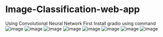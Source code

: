 # Image-Classification-web-app
Using Convolutional Neural Network
First Install gradio using command
![image](https://user-images.githubusercontent.com/56374257/176936077-07543644-00e1-4026-9f64-867aa629e742.png)
![image](https://user-images.githubusercontent.com/56374257/176936150-38fbd381-5abe-40ac-9f2a-29e381e9d644.png)
![image](https://user-images.githubusercontent.com/56374257/176936171-ffb6a179-b10b-4175-99ed-d87ea97d3e54.png)
![image](https://user-images.githubusercontent.com/56374257/176936220-30d23ac3-c793-48ee-ab27-0b3d57409165.png)
![image](https://user-images.githubusercontent.com/56374257/176936270-5f111d67-4182-4eb0-b10a-0cad5a7a6633.png)
![image](https://user-images.githubusercontent.com/56374257/176936312-e40dab11-21ae-4f08-8c11-4523c715cde3.png)
![image](https://user-images.githubusercontent.com/56374257/176936360-90eb7816-cc5c-4d50-bab4-98bfcec42751.png)
![image](https://user-images.githubusercontent.com/56374257/176936388-cd8ae92d-60a4-49d2-828b-fdad597d7c67.png)

